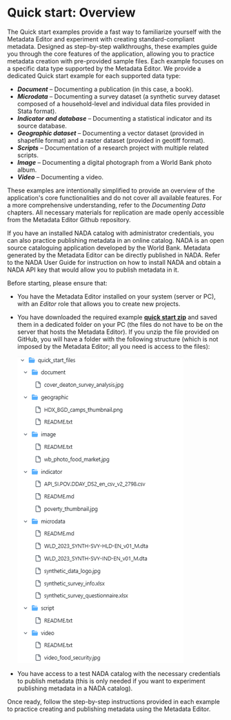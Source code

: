 # Quick start: Overview

The Quick start examples provide a fast way to familiarize yourself with the Metadata Editor and experiment with creating standard-compliant metadata. Designed as step-by-step walkthroughs, these examples guide you through the core features of the application, allowing you to practice metadata creation with pre-provided sample files. Each example focuses on a specific data type supported by the Metadata Editor. We provide a dedicated Quick start example for each supported data type:
- ***Document*** – Documenting a publication (in this case, a book).
- ***Microdata*** – Documenting a survey dataset (a synthetic survey dataset composed of a household-level and individual data files provided in Stata format).
- ***Indicator and database*** – Documenting a statistical indicator and its source database.
- ***Geographic dataset*** – Documenting a vector dataset (provided in shapefile format) and a raster dataset (provided in geotiff format).
- ***Scripts*** – Documentation of a research project with multiple related scripts.
- ***Image*** – Documenting a digital photograph from a World Bank photo album.
- ***Video*** – Documenting a video.

These examples are intentionally simplified to provide an overview of the application's core functionalities and do not cover all available features. For a more comprehensive understanding, refer to the *Documenting Data* chapters. All necessary materials for replication are made openly accessible from the Metadata Editor Github repository. 

If you have an installed NADA catalog with administrator credentials, you can also practice publishing metadata in an online catalog. NADA is an open source cataloguing application developed by the World Bank. Metadata generated by the Metadata Editor can be directly published in NADA. Refer to the NADA User Guide for instruction on how to install NADA and obtain a NADA API key that would allow you to publish metadata in it.

Before starting, please ensure that:
- You have the Metadata Editor installed on your system (server or PC), with an *Editor* role that allows you to create new projects.
- You have downloaded the required example **[quick start zip](https://github.com/worldbank/metadata-editor-docs/blob/main/docs/public/quick_start_files.zip)** and saved them in a dedicated folder on your PC (the files do not have to be on the server that hosts the Metadata Editor). If you unzip the file provided on GitHub, you will have a folder with the following structure (which is not imposed by the Metadata Editor; all you need is access to the files):
  
  ![image](img/ME_UG_v1-0-0_quick_start_intro_list_demo_files.png)
  
- You have access to a test NADA catalog with the necessary credentials to publish metadata (this is only needed if you want to experiment publishing metadata in a NADA catalog).

Once ready, follow the step-by-step instructions provided in each example to practice creating and publishing metadata using the Metadata Editor.


